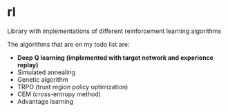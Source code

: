 # rl
Library with implementations of different reinforcement learning algorithms

The algorithms that are on my todo list are:
* __Deep Q learning (implemented with target network and experience replay)__
* Simulated annealing
* Genetic algorithm
* TRPO (trust region policy optimization)
* CEM (cross-entropy method)
* Advantage learning
